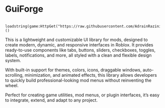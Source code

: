 # GuiForge

```

loadstring(game:HttpGet("https://raw.githubusercontent.com/AdrainRazini/mastermod/refs/heads/main/module/dataGui.lua"))()

```

This is a lightweight and customizable UI library for mods, designed to create modern, dynamic, and responsive interfaces in Roblox.
It provides ready-to-use components like tabs, buttons, sliders, checkboxes, toggles, labels, notifications, and more, all styled with a clean and flexible design system.

With built-in support for themes, colors, icons, draggable windows, auto-scrolling, minimization, and animated effects, this library allows developers to quickly build professional-looking mod menus without reinventing the wheel.

Perfect for creating game utilities, mod menus, or plugin interfaces, it’s easy to integrate, extend, and adapt to any project.

